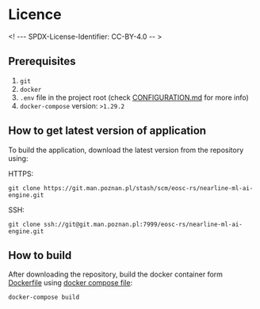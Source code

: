 # Licence

<! --- SPDX-License-Identifier: CC-BY-4.0  -- >

## Prerequisites
1. `git`
2. `docker`
3. `.env` file in the project root (check [CONFIGURATION.md](CONFIGURATION.md) for more info)
4. `docker-compose`  version: `>1.29.2`

## How to get latest version of application

To build the application, download the latest version from the repository using:

HTTPS:

`git clone https://git.man.poznan.pl/stash/scm/eosc-rs/nearline-ml-ai-engine.git`

SSH:

`git clone ssh://git@git.man.poznan.pl:7999/eosc-rs/nearline-ml-ai-engine.git`

## How to build

After downloading the repository, build the docker container form [Dockerfile](../Dockerfile)
using [docker compose file](../docker-compose.yml):

`docker-compose build`
